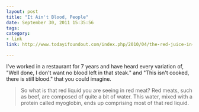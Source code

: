 ```yaml
---
layout: post
title: "It Ain't Blood, People"
date: September 30, 2011 15:35:56
tags:
category:
- link
link: http://www.todayifoundout.com/index.php/2010/04/the-red-juice-in-raw-red-meat-is-not-blood/

---
```


I've worked in a restaurant for 7 years and have heard every variation of, "Well done, I don't want no blood left in that steak." and "This isn't cooked, there is still blood." that you could imagine.

>So what is that red liquid you are seeing in red meat?  Red meats, such as beef, are composed of quite a bit of water.  This water, mixed with a protein called myoglobin, ends up comprising most of that red liquid.

